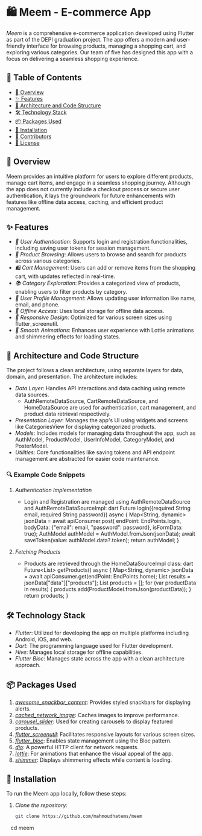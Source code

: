 # 🛍 Meem - E-commerce App

*Meem* is a comprehensive e-commerce application developed using Flutter as part of the DEPI graduation project. The app offers a modern and user-friendly interface for browsing products, managing a shopping cart, and exploring various categories. Our team of five has designed this app with a focus on delivering a seamless shopping experience.

## 📜 Table of Contents
- [📖 Overview](#-overview)
- [✨ Features](#-features)
- [📐 Architecture and Code Structure](#-architecture-and-code-structure)
- [🛠 Technology Stack](#-technology-stack)
- [📦 Packages Used](#-packages-used)
- [🚀 Installation](#-installation)
- [👥 Contributors](#-contributors)
- [📄 License](#-license)

## 📖 Overview
Meem provides an intuitive platform for users to explore different products, manage cart items, and engage in a seamless shopping journey. Although the app does not currently include a checkout process or secure user authentication, it lays the groundwork for future enhancements with features like offline data access, caching, and efficient product management.

## ✨ Features
- *🔐 User Authentication*: Supports login and registration functionalities, including saving user tokens for session management.
- *🛒 Product Browsing*: Allows users to browse and search for products across various categories.
- *🛍 Cart Management*: Users can add or remove items from the shopping cart, with updates reflected in real-time.
- *📚 Category Exploration*: Provides a categorized view of products, enabling users to filter products by category.
- *👤 User Profile Management*: Allows updating user information like name, email, and phone.
- *📴 Offline Access*: Uses local storage for offline data access.
- *📱 Responsive Design*: Optimized for various screen sizes using flutter_screenutil.
- *🎨 Smooth Animations*: Enhances user experience with Lottie animations and shimmering effects for loading states.

## 📐 Architecture and Code Structure
The project follows a clean architecture, using separate layers for data, domain, and presentation. The architecture includes:
- *Data Layer*: Handles API interactions and data caching using remote data sources.
  - AuthRemoteDataSource, CartRemoteDataSource, and HomeDataSource are used for authentication, cart management, and product data retrieval respectively.
- *Presentation Layer*: Manages the app's UI using widgets and screens like CategoriesView for displaying categorized products.
- *Models*: Includes models for managing data throughout the app, such as AuthModel, ProductModel, UserInfoModel, CategoryModel, and PosterModel.
- *Utilities*: Core functionalities like saving tokens and API endpoint management are abstracted for easier code maintenance.

### 🔍 Example Code Snippets
1. *Authentication Implementation*
   - Login and Registration are managed using AuthRemoteDataSource and AuthRemoteDataSourceImpl:
     dart
     Future<AuthModel> login({required String email, required String password}) async {
       Map<String, dynamic> jsonData = await apiConsumer.post(
           endPoint: EndPoints.login,
           bodyData: {"email": email, "password": password},
           isFormData: true);
       AuthModel authModel = AuthModel.fromJson(jsonData);
       await saveToken(value: authModel.data?.token);
       return authModel;
     }
     
2. *Fetching Products*
   - Products are retrieved through the HomeDataSourceImpl class:
     dart
     Future<List<ProductModel>> getProducts() async {
       Map<String, dynamic> jsonData =
           await apiConsumer.get(endPoint: EndPoints.home);
       List<dynamic> results = jsonData["data"]["products"];
       List<ProductModel> products = [];
       for (var productData in results) {
         products.add(ProductModel.fromJson(productData));
       }
       return products;
     }
     

## 🛠 Technology Stack
- *Flutter*: Utilized for developing the app on multiple platforms including Android, iOS, and web.
- *Dart*: The programming language used for Flutter development.
- *Hive*: Manages local storage for offline capabilities.
- *Flutter Bloc*: Manages state across the app with a clean architecture approach.

## 📦 Packages Used
1. *[awesome_snackbar_content](https://pub.dev/packages/awesome_snackbar_content)*: Provides styled snackbars for displaying alerts.
2. *[cached_network_image](https://pub.dev/packages/cached_network_image)*: Caches images to improve performance.
3. *[carousel_slider](https://pub.dev/packages/carousel_slider)*: Used for creating carousels to display featured products.
4. *[flutter_screenutil](https://pub.dev/packages/flutter_screenutil)*: Facilitates responsive layouts for various screen sizes.
5. *[flutter_bloc](https://pub.dev/packages/flutter_bloc)*: Enables state management using the Bloc pattern.
6. *[dio](https://pub.dev/packages/dio)*: A powerful HTTP client for network requests.
7. *[lottie](https://pub.dev/packages/lottie)*: For animations that enhance the visual appeal of the app.
8. *[shimmer](https://pub.dev/packages/shimmer)*: Displays shimmering effects while content is loading.

## 🚀 Installation
To run the Meem app locally, follow these steps:

1. *Clone the repository*:
   ```bash
   git clone https://github.com/mahmoudhatems/meem
   cd meem
